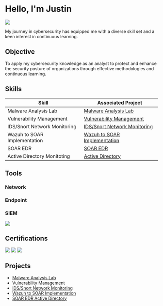 # Hello, I'm Justin
<a href="https://www.linkedin.com/in/justinlugo/"><img src="https://img.shields.io/badge/-LinkedIn-0072b1?&style=for-the-badge&logo=linkedin&logoColor=white" /></a>

My journey in cybersecurity has equipped me with a diverse skill set and a keen interest in continuous learning.

## Objective
To apply my cybersecurity knowledge as an analyst to protect and enhance the security posture of organizations through effective methodologies and continuous learning.


## Skills
<!--[Provide skills and associated project. Make sure to hyperlink the project - Remove this afterwards]]-->

| Skill                                         | Associated Project         |
|-----------------------------------------------|----------------------------|
| Malware Analysis Lab| <a href="https://github.com/jjLugoCyS/Malware-Analysis-Lab/tree/main">Malware Analysis Lab</a>|
| Vulnerability Management | <a href="https://github.com/jjLugoCyS/Vulnerability-Management/tree/main">Vulnerability Management</a>|
| IDS/Snort Network Monitoring | <a href="https://github.com/jjLugoCyS/IDS-Snort-Network-Monitoring">IDS/Snort Network Monitoring </a>|
| Wazuh to SOAR Implementation | <a href="https://github.com/jjLugoCyS/Wazuh-to-SOAR-Implementation">Wazuh to SOAR Implementation </a>|
| SOAR EDR                  | <a href="https://github.com/jjLugoCyS/SOAR-EDR">SOAR EDR </a>|
| Active Directory Monitoting | <a href="https://github.com/jjLugoCyS/Active-Directory">Active Directory </a> |

## Tools
<!--[Provide tools and break them down into categories. Use ChatGPT to help create the link - Remove this afterwards]]-->

### Network
<!--<div>
    <img src="https://img.shields.io/badge/-Wireshark-1679A7?&style=for-the-badge&logo=Wireshark&logoColor=white" />
    <img src="https://img.shields.io/badge/-Suricata-EF3B2D?&style=for-the-badge&logo=Suricata&logoColor=white" />
    <img src="https://img.shields.io/badge/-Zeek-777BB4?&style=for-the-badge&logo=Zeek&logoColor=white" />
</div>-->

### Endpoint
<!--<div>
    <img src="https://img.shields.io/badge/-Microsoft_Defender_for_Endpoint-00A4EF?&style=for-the-badge&logo=Microsoft&logoColor=white" />
    <img src="https://img.shields.io/badge/-Velociraptor-4B275F?&style=for-the-badge&logo=Velociraptor&logoColor=white" />
</div>-->

### SIEM
<div>
    <!--<img src="https://img.shields.io/badge/-Microsoft_Sentinel-0078D4?&style=for-the-badge&logo=Microsoft&logoColor=white" />-->
    <img src="https://img.shields.io/badge/-Splunk-000000?&style=for-the-badge&logo=Splunk&logoColor=white" />
    <!--<img src="https://img.shields.io/badge/-Elastic-005571?&style=for-the-badge&logo=Elastic&logoColor=white" />-->
</div>

## Certifications
<!--[Provide certifications that you have obtained. Use ChatGPT to help create the link - Remove this afterwards]]-->
<div>
<img src="https://img.shields.io/badge/-Security%2B-FF0000?&style=for-the-badge&logo=CompTIA&logoColor=white" />
<img src="https://img.shields.io/badge/-Network%2B-007ACC?&style=for-the-badge&logo=CompTIA&logoColor=white" />
<img src="https://img.shields.io/badge/-A%2B-4D4D4D?&style=for-the-badge&logo=CompTIA&logoColor=white" />
<!--<img src="https://img.shields.io/badge/-CDSA-006400?&style=for-the-badge&logoColor=white" />
<img src="https://img.shields.io/badge/-CCD-000080?&style=for-the-badge&logoColor=white" />-->
</div>

## Projects
- <a href="https://github.com/jjLugoCyS/Malware-Analysis-Lab/tree/main">Malware Analysis Lab</a>
- <a href="https://github.com/jjLugoCyS/Vulnerability-Management/tree/main">Vulnerability Management</a>
- <a href="https://github.com/jjLugoCyS/IDS-Snort-Network-Monitoring">IDS/Snort Network Monitoring </a>
- <a href="https://github.com/jjLugoCyS/Wazuh-to-SOAR-Implementation">Wazuh to SOAR Implementation </a>
- <a href="https://https://github.com/jjLugoCyS/SOAR-EDR">SOAR EDR </a>
<a href="https://github.com/jjLugoCyS/Active-Directory">Active Directory </a>
